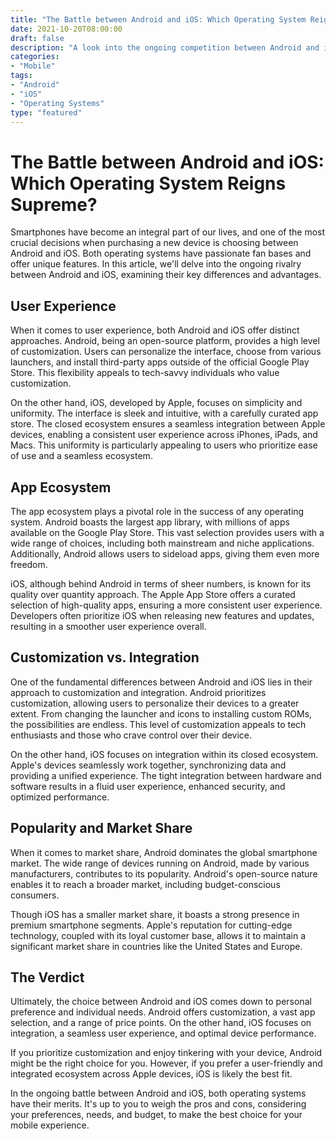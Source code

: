 ```yaml
---
title: "The Battle between Android and iOS: Which Operating System Reigns Supreme?"
date: 2021-10-20T08:00:00
draft: false
description: "A look into the ongoing competition between Android and iOS, considering their features, user experience, and popularity."
categories:
- "Mobile"
tags:
- "Android"
- "iOS"
- "Operating Systems"
type: "featured"
---
```


# The Battle between Android and iOS: Which Operating System Reigns Supreme?

Smartphones have become an integral part of our lives, and one of the most crucial decisions when purchasing a new device is choosing between Android and iOS. Both operating systems have passionate fan bases and offer unique features. In this article, we'll delve into the ongoing rivalry between Android and iOS, examining their key differences and advantages.

## User Experience

When it comes to user experience, both Android and iOS offer distinct approaches. Android, being an open-source platform, provides a high level of customization. Users can personalize the interface, choose from various launchers, and install third-party apps outside of the official Google Play Store. This flexibility appeals to tech-savvy individuals who value customization.

On the other hand, iOS, developed by Apple, focuses on simplicity and uniformity. The interface is sleek and intuitive, with a carefully curated app store. The closed ecosystem ensures a seamless integration between Apple devices, enabling a consistent user experience across iPhones, iPads, and Macs. This uniformity is particularly appealing to users who prioritize ease of use and a seamless ecosystem.

## App Ecosystem

The app ecosystem plays a pivotal role in the success of any operating system. Android boasts the largest app library, with millions of apps available on the Google Play Store. This vast selection provides users with a wide range of choices, including both mainstream and niche applications. Additionally, Android allows users to sideload apps, giving them even more freedom.

iOS, although behind Android in terms of sheer numbers, is known for its quality over quantity approach. The Apple App Store offers a curated selection of high-quality apps, ensuring a more consistent user experience. Developers often prioritize iOS when releasing new features and updates, resulting in a smoother user experience overall.

## Customization vs. Integration

One of the fundamental differences between Android and iOS lies in their approach to customization and integration. Android prioritizes customization, allowing users to personalize their devices to a greater extent. From changing the launcher and icons to installing custom ROMs, the possibilities are endless. This level of customization appeals to tech enthusiasts and those who crave control over their device.

On the other hand, iOS focuses on integration within its closed ecosystem. Apple's devices seamlessly work together, synchronizing data and providing a unified experience. The tight integration between hardware and software results in a fluid user experience, enhanced security, and optimized performance.

## Popularity and Market Share

When it comes to market share, Android dominates the global smartphone market. The wide range of devices running on Android, made by various manufacturers, contributes to its popularity. Android's open-source nature enables it to reach a broader market, including budget-conscious consumers.

Though iOS has a smaller market share, it boasts a strong presence in premium smartphone segments. Apple's reputation for cutting-edge technology, coupled with its loyal customer base, allows it to maintain a significant market share in countries like the United States and Europe.

## The Verdict

Ultimately, the choice between Android and iOS comes down to personal preference and individual needs. Android offers customization, a vast app selection, and a range of price points. On the other hand, iOS focuses on integration, a seamless user experience, and optimal device performance.

If you prioritize customization and enjoy tinkering with your device, Android might be the right choice for you. However, if you prefer a user-friendly and integrated ecosystem across Apple devices, iOS is likely the best fit.

In the ongoing battle between Android and iOS, both operating systems have their merits. It's up to you to weigh the pros and cons, considering your preferences, needs, and budget, to make the best choice for your mobile experience.
